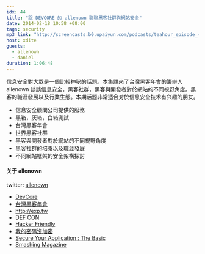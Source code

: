 ```yaml
---
idx: 44
title: "跟 DEVCORE 的 allenown 聊聊黑客社群與網站安全"
date: 2014-02-18 10:58 +08:00
tags: security
mp3_link: "http://screencasts.b0.upaiyun.com/podcasts/teahour_episode_44.m4a"
host: xdite
guests:
  - allenown
  - daniel
duration: 1:06:48
---
```


信息安全對大眾是一個比較神秘的話題。本集請來了台灣黑客年會的籌辦人 allenown 談談信息安全，黑客社群，黑客與開發者對於網站的不同視野角度。黑客的職涯發展以及行業生態。本期话题非常适合对於信息安全技术有兴趣的朋友。


- 信息安全顧問公司提供的服務
- 黑箱，灰箱，白箱測試
- 台灣黑客年會
- 世界黑客社群
- 黑客與開發者對於網站的不同視野角度
- 黑客社群的培養以及職涯發展
- 不同網站框架的安全架構探討

#### 关于 allenown

twitter: [allenown](http://twitter.com/allenown)



<section class="notes" markdown="1">

- [DevCore](http://devco.re)
- [台灣黑客年會](http://hitcon.org)
- <http://exp.tw>
- [DEF CON](https://www.defcon.org/)
- [Hacker Friendly](http://hacker-friendly.com/)
- [我的密碼沒加密](http://plainpass.com/)
- [Secure Your Application : The Basic](http://blog.xdite.net/posts/2013/08/18/secure-your-application-the-basic-1)
- [Smashing Magazine](http://www.smashingmagazine.com/)

</section>

